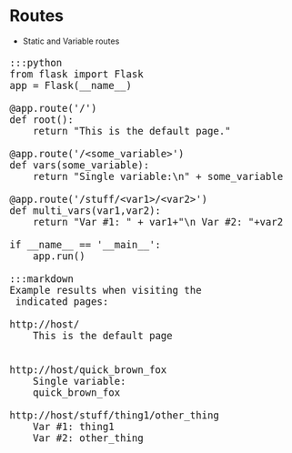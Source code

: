 <style type="text/css">
pre {
	font-size: 20px;
}

.highlight {
	margin: 0;
	width: auto;
	display: inline-block;
	vertical-align: top;
}

</style>
Routes
======

- Static and Variable routes


<!--  -->
	:::python
	from flask import Flask
	app = Flask(__name__)

	@app.route('/')
	def root():
	    return "This is the default page."

	@app.route('/<some_variable>')
	def vars(some_variable):
	    return "Single variable:\n" + some_variable

	@app.route('/stuff/<var1>/<var2>')
	def multi_vars(var1,var2):
	    return "Var #1: " + var1+"\n Var #2: "+var2

	if __name__ == '__main__':
	    app.run()

<!--  -->

	:::markdown
	Example results when visiting the
	 indicated pages:

	http://host/
		This is the default page


	http://host/quick_brown_fox
		Single variable:
		quick_brown_fox

	http://host/stuff/thing1/other_thing
		Var #1: thing1 
		Var #2: other_thing

	
